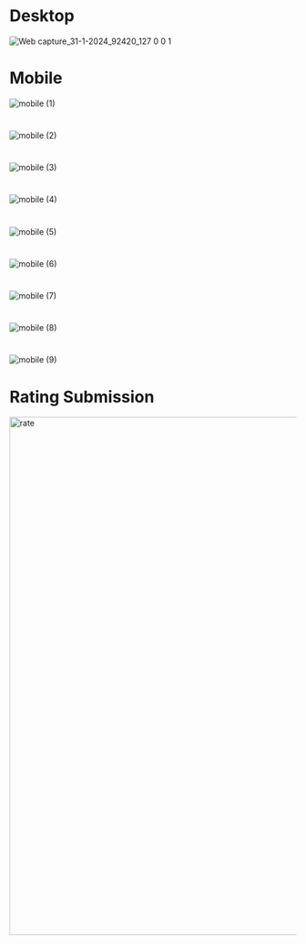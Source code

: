 # Desktop
![Web capture_31-1-2024_92420_127 0 0 1](https://github.com/Wahyu-Harta-Sasmita/Submission-DBS-Foundation-Coding-Camp-2024-Belajar-Dasar-Pemrograman-Web/assets/118668406/0b6a90db-da71-4353-9e5e-97bb58c2f42a)

# Mobile
![mobile (1)](https://github.com/Wahyu-Harta-Sasmita/Submission-DBS-Foundation-Coding-Camp-2024-Belajar-Dasar-Pemrograman-Web/assets/118668406/57075ab3-5b2d-4f63-8b12-557049228df4)
#
![mobile (2)](https://github.com/Wahyu-Harta-Sasmita/Submission-DBS-Foundation-Coding-Camp-2024-Belajar-Dasar-Pemrograman-Web/assets/118668406/3b88e51d-bb56-49ad-88bd-6eb1cb23d720)
#
![mobile (3)](https://github.com/Wahyu-Harta-Sasmita/Submission-DBS-Foundation-Coding-Camp-2024-Belajar-Dasar-Pemrograman-Web/assets/118668406/82b7e98e-5f2b-4e1c-b719-b0d96d096537)
#
![mobile (4)](https://github.com/Wahyu-Harta-Sasmita/Submission-DBS-Foundation-Coding-Camp-2024-Belajar-Dasar-Pemrograman-Web/assets/118668406/ebc6bdcf-df35-4df4-9810-69027d55125b)
#
![mobile (5)](https://github.com/Wahyu-Harta-Sasmita/Submission-DBS-Foundation-Coding-Camp-2024-Belajar-Dasar-Pemrograman-Web/assets/118668406/6370746c-5968-42f2-8bf5-579f78b8d097)
#
![mobile (6)](https://github.com/Wahyu-Harta-Sasmita/Submission-DBS-Foundation-Coding-Camp-2024-Belajar-Dasar-Pemrograman-Web/assets/118668406/cbeac54d-2fc3-4ffc-a0fe-776d846924b7)
#
![mobile (7)](https://github.com/Wahyu-Harta-Sasmita/Submission-DBS-Foundation-Coding-Camp-2024-Belajar-Dasar-Pemrograman-Web/assets/118668406/4ebb5bb1-1358-4823-9478-02b5df6f5894)
#
![mobile (8)](https://github.com/Wahyu-Harta-Sasmita/Submission-DBS-Foundation-Coding-Camp-2024-Belajar-Dasar-Pemrograman-Web/assets/118668406/ae293801-9737-49af-a941-b81f03d4fc6f)
#
![mobile (9)](https://github.com/Wahyu-Harta-Sasmita/Submission-DBS-Foundation-Coding-Camp-2024-Belajar-Dasar-Pemrograman-Web/assets/118668406/71a11405-ec7d-49a5-920b-0febe9b9a3fd)

# Rating Submission
<img width="908" alt="rate" src="https://github.com/Wahyu-Harta-Sasmita/Submission-DBS-Foundation-Coding-Camp-2024-Belajar-Dasar-Pemrograman-Web/assets/118668406/c68fb67b-434d-4d00-832e-010de2a2ae33">
